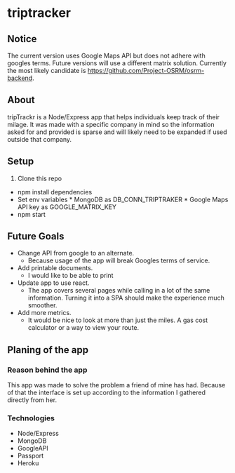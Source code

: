# triptracker

## Notice

The current version uses Google Maps API but does not adhere with googles terms. Future versions will use a different matrix solution. Currently the most likely candidate is https://github.com/Project-OSRM/osrm-backend.
## About
tripTrackr is a Node/Express app that helps individuals keep track of their milage. It was made with a specific company in mind so the information asked for and provided is sparse and will likely need to be expanded if used outside that company.

## Setup
  1. Clone this repo
  *  npm install dependencies
  *  Set env variables
    * MongoDB as DB_CONN_TRIPTRAKER
    * Google Maps API key as GOOGLE_MATRIX_KEY
  * npm start

## Future Goals
  * Change API from google to an alternate.
    * Because usage of the app will break Googles terms of service.
  * Add printable documents.
    * I would like to be able to print
  * Update app to use react.
    * The app covers several pages while calling in a lot of the same information. Turning it into a SPA should make the experience much smoother.
  * Add more metrics.
    * It would be nice to look at more than just the miles. A gas cost calculator or a way to view your route.

## Planing of the app

### Reason behind the app
This app was made to solve the problem a friend of mine has had. Because of that the interface is set up according to the information I gathered directly from her.

### Technologies
  * Node/Express
  * MongoDB
  * GoogleAPI
  * Passport
  * Heroku 

